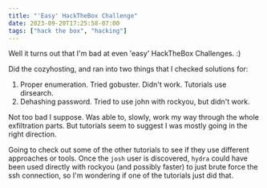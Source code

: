 ```yaml
---
title: "'Easy' HackTheBox Challenge"
date: 2023-09-20T17:25:58-07:00
tags: ["hack the box", "hacking"]
---
```


Well it turns out that I'm bad at even 'easy' HackTheBox Challenges. :)
<!--more-->
Did the cozyhosting, and ran into two things that I checked solutions for:

1. Proper enumeration. Tried gobuster. Didn't work. Tutorials use dirsearch.
1. Dehashing password. Tried to use john with rockyou, but didn't work.

Not too bad I suppose. Was able to, slowly, work my way through the whole exfiltration
parts. But tutorials seem to suggest I was mostly going in the right direction.

Going to check out some of the other tutorials to see if they use different approaches
or tools. Once the `josh` user is discovered, `hydra` could have been used directly
with rockyou (and possibly faster) to just brute force the ssh connection, so I'm
wondering if one of the tutorials just did that.
